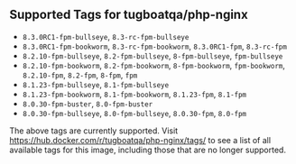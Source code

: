 ## Supported Tags for tugboatqa/php-nginx

* `8.3.0RC1-fpm-bullseye`, `8.3-rc-fpm-bullseye`
* `8.3.0RC1-fpm-bookworm`, `8.3-rc-fpm-bookworm`, `8.3.0RC1-fpm`, `8.3-rc-fpm`
* `8.2.10-fpm-bullseye`, `8.2-fpm-bullseye`, `8-fpm-bullseye`, `fpm-bullseye`
* `8.2.10-fpm-bookworm`, `8.2-fpm-bookworm`, `8-fpm-bookworm`, `fpm-bookworm`, `8.2.10-fpm`, `8.2-fpm`, `8-fpm`, `fpm`
* `8.1.23-fpm-bullseye`, `8.1-fpm-bullseye`
* `8.1.23-fpm-bookworm`, `8.1-fpm-bookworm`, `8.1.23-fpm`, `8.1-fpm`
* `8.0.30-fpm-buster`, `8.0-fpm-buster`
* `8.0.30-fpm-bullseye`, `8.0-fpm-bullseye`, `8.0.30-fpm`, `8.0-fpm`

The above tags are currently supported. Visit https://hub.docker.com/r/tugboatqa/php-nginx/tags/ to see a list of all available tags for this image, including those that are no longer supported.
